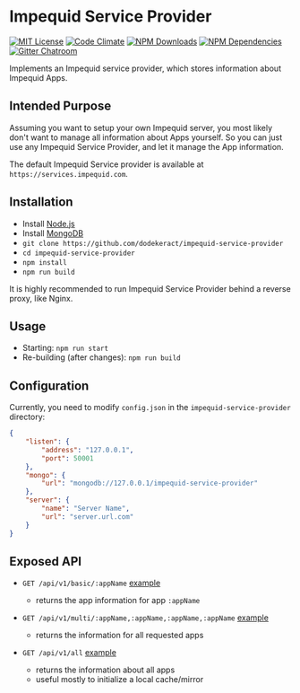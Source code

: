 # Impequid Service Provider

[![MIT License](https://img.shields.io/badge/license-MIT-blue.svg)](http://opensource.org/licenses/MIT)
[![Code Climate](https://codeclimate.com/github/dodekeract/impequid-service-provider/badges/gpa.svg)](https://codeclimate.com/github/dodekeract/impequid-service-provider)
[![NPM Downloads](https://img.shields.io/npm/dm/impequid-service-provider.svg)](https://npmjs.com/package/impequid-service-provider)
[![NPM Dependencies](https://david-dm.org/dodekeract/impequid-service-provider.svg)](https://npmjs.com/package/impequid-service-provider)
[![Gitter Chatroom](https://badges.gitter.im/dodekeract/impequid.svg)](https://gitter.im/dodekeract/impequid)

Implements an Impequid service provider, which stores information about Impequid Apps.

## Intended Purpose

Assuming you want to setup your own Impequid server, you most likely don't want to manage all information about Apps yourself. So you can just use any Impequid Service Provider, and let it manage the App information.

The default Impequid Service provider is available at `https://services.impequid.com`.

## Installation

- Install [Node.js](https://nodejs.org)
- Install [MongoDB](https://mongodb.org)
- `git clone https://github.com/dodekeract/impequid-service-provider`
- `cd impequid-service-provider`
- `npm install`
- `npm run build`

It is highly recommended to run Impequid Service Provider behind a reverse proxy, like Nginx.

## Usage

- Starting: `npm run start`
- Re-building (after changes): `npm run build`

## Configuration

Currently, you need to modify `config.json` in the `impequid-service-provider` directory:

````json
{
	"listen": {
		"address": "127.0.0.1",
		"port": 50001
	},
	"mongo": {
		"url": "mongodb://127.0.0.1/impequid-service-provider"
	},
	"server": {
		"name": "Server Name",
		"url": "server.url.com"
	}
}
````

## Exposed API

- `GET /api/v1/basic/:appName` [example](https://services.impequid.com/api/v1/basic/dns.smartfl.at)
	- returns the app information for app `:appName`

- `GET /api/v1/multi/:appName,:appName,:appName,:appName` [example](https://services.impequid.com/api/v1/multi/dns.smartfl.at)
	- returns the information for all requested apps

- `GET /api/v1/all` [example](https://services.impequid.com/api/v1/all)
	- returns the information about all apps
	- useful mostly to initialize a local cache/mirror
